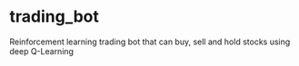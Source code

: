 # trading_bot
Reinforcement learning trading bot that can buy, sell and hold stocks using deep Q-Learning
